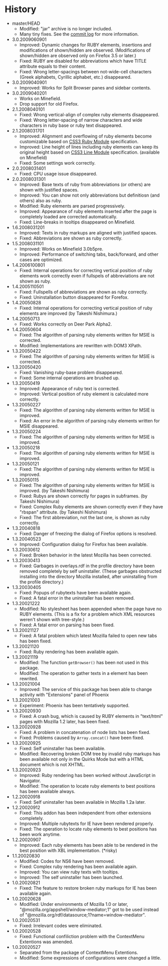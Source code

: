 # History

 - master/HEAD
   * Modified: "jar" archive is no longer included.
   * Many tiny fixes. See the [commit log](https://github.com/piroor/rubysupport/commits/master) for more information.
 - 3.0.2009060901
   * Improved: Dynamic changes for RUBY elements, insertions and modifications of shown/hidden are observed. (Modifications of shown/hidden are observed only on Firefox 3.5 or later.)
   * Fixed: RUBY are disabled for abbreviations which have TITLE attribute equals to their content.
   * Fixed: Wrong letter-spacings between not-wide-cell characters (Greek alphabets, Cyrillic alphabet, etc.) disappeared.
 - 3.0.2009040901
   * Improved: Works for Split Browser panes and sidebar contents.
 - 3.0.2009040201
   * Works on Minefield.
   * Drop support for old Firefox.
 - 2.1.2008040101
   * Fixed: Wrong vertical-align of complex ruby elements disappeared.
   * Fixed: Wrong letter-spacing of narrow characters and wide characters in ruby base or ruby text disappeared.
 - 2.1.2008031701
   * Improved: Alignment and overflowing of ruby elements become customizable based on [CSS3 Ruby Module](http://www.w3.org/TR/css3-ruby/) specification.
   * Improved: Line height of lines including ruby elements can keep its original height based on [CSS3 Line Module](http://www.w3.org/TR/css3-linebox/#line-stacking-ruby) specification. (available on Minefield)
   * Fixed: Some settings work correctly.
 - 2.0.2008031401
   * Fixed: CPU usage issue disappeared.
 - 2.0.2008031301
   * Improved: Base texts of ruby from abbreviations (or others) are shown with justified spaces.
   * Improved: You can show not only abbreviations but definitiosn (and others) also as ruby.
   * Modified: Ruby elements are parsed progressively.
   * Improved: Appearance of ruby elements inserted after the page is completely loaded are corrected automatically.
   * Fixed: Line-breaks in tooltips disappeared on Minefield.
 - 1.6.2008031201
   * Improved: Texts in ruby markups are aligned with justified spaces.
   * Fixed: Abbreviations are shown as ruby correctly.
 - 1.5.2008031101
   * Improved: Works on Minefield 3.0b5pre.
   * Improved: Performance of switching tabs, back/forward, and other cases are optimized.
 - 1.4.2006100801
   * Fixed: Internal operations for correcting vertical position of ruby elements work correctly even if fullspels of abbreviations are not shown as ruby.
 - 1.4.2005110501
   * Fixed: Fullspells of abbreviations are shown as ruby correctly.
   * Fixed: Uninstallation button disappeared for Forefox.
 - 1.4.20050828
   * Fixed: Internal operations for correcting vertical position of ruby elements are improved (by Takeshi Nishimura.)
 - 1.4.20050713
   * Fixed: Works correctly on Deer Park Alpha2.
 - 1.4.20050604
   * Fixed: The algorithm of parsing ruby elements written for MSIE is corrected.
   * Modified: Implementations are rewritten with DOM3 XPath.
 - 1.3.20050422
   * Fixed: The algorithm of parsing ruby elements written for MSIE is corrected.
 - 1.3.20050420
   * Fixed: Vanishing ruby-base problem disappeared.
   * Fixed: Some internal operations are brushed up.
 - 1.3.20050419
   * Improved: Appearance of ruby text is corrected.
   * Improved: Vertical position of ruby element is calculated more correctly.
 - 1.3.20050227
   * Fixed: The algorithm of parsing ruby elements written for MSIE is improved.
   * Fixed: An error in the algorithm of parsing ruby elements written for MSIE disappeared.
 - 1.3.20050224
   * Fixed: The algorithm of parsing ruby elements written for MSIE is improved.
 - 1.3.20050218
   * Fixed: The algorithm of parsing ruby elements written for MSIE is improved.
 - 1.3.20050121
   * Fixed: The algorithm of parsing ruby elements written for MSIE is improved.
 - 1.3.20050115
   * Fixed: The algorithm of parsing ruby elements written for MSIE is improved. (by Takeshi Nishimura)
   * Fixed: Rubys are shown correctly for pages in subframes. (by Takeshi Nishimura)
   * Fixed: Complex Ruby elements are shown correctly even if they have "rbspan" attribute. (by Takeshi Nishimura)
   * Fixed: The first abbreviation, not the last one, is shown as ruby correctly.
 - 1.3.20040818
   * Fixed: Danger of freezing the dialog of Firefox options is resolved.
 - 1.3.20040523
   * Improved: Configuration dialog for Firefox has been available.
 - 1.3.20030612
   * Fixed: Broken behavior in the latest Mozilla has been corrected.
 - 1.3.20030413
   * Fixed: Garbages in overlays.rdf in the profile directory have been removed completely by self uninstaller. (These garbages obstructed installing into the directory Mozilla installed, after uninstalling from the profile directory.)
 - 1.3.20030405
   * Fixed: Popups of rubytexts have been available again.
   * Fixed: A fatal error in the uninstaller has been removed.
 - 1.3.20021222
   * Modified:
No stylesheet has been appended when the page have no RUBY elements.
(This is a fix for a problem which XML resources weren't shown with
tree-style.)
   * Fixed: A fatal error on parsing has been fixed.
 - 1.3.20021127
   * Fixed: A fatal problem which latest Mozilla failed to open new tabs has been fixed.
 - 1.3.20021120
   * Fixed: Ruby rendering has been available again.
 - 1.3.20021119
   * Modified: The function  `getBrowser()`  has been not used in this package.
   * Modified: The operation to gather texts in a element has been rewrited.
 - 1.3.20021004
   * Improved: The service of this package has been able to change activity with "Extensions" panel of Phoenix
 - 1.3.20021003
   * Experiment: Phoenix has been tentatively supported.
 - 1.3.20020930
   * Fixed: A crash bug, which is caused by RUBY elements in "text/html" pages with Mozilla 1.2 later, has been fixed.
 - 1.3.20020928
   * Fixed: A problem in concatenation of node lists has been fixed.
   * Fixed: Problems caused by  `Array.concat()`  have been fixed.
 - 1.3.20020925
   * Fixed: Self uninstaller has been available.
   * Modified:
Recovering broken DOM tree by invalid ruby markups has been available
not only in the Quirks Mode but with a HTML document which is not XHTML.
 - 1.3.20020923
   * Improved: Ruby rendering has been worked without JavaScript in Navigator.
   * Modified: The operation to locate ruby elements to best positions has been available always.
 - 1.2.20020918
   * Fixed: Self uninstaller has been available in Mozilla 1.2a later.
 - 1.2.20020912
   * Fixed: This addon has been independent from other extensions completely.
   * Improved: Multiple rubytexts for IE have been rendered properly.
   * Fixed: The operation to locate ruby elements to best positions has been work anytime.
 - 1.2.20020907
   * Improved: Each ruby elements has been able to be rendered in the best position with XBL implementation. (*risky)
 - 1.1.20020830
   * Modified: Codes for NS6 have been removed.
   * Fixed: Complex ruby rendering has been available again.
   * Improved: You can view ruby texts with tooltips.
   * Improved: The self uninstaller has been launched.
 - 1.0.20020821
   * Fixed: The feature to restore broken ruby markups for IE has been available again.
 - 1.0.20020628
   * Modified:
Under environments of Mozilla 1.0 or later,
"@mozilla.org/appshell/window-mediator;1" got to be used instead of
"@mozilla.org/rdf/datasource;1?name=window-mediator".
 - 1.0.20020531
   * Fixed: Irrelevant codes were eliminated.
 - 1.0.20020528
   * Fixed: Functional confiliction problem with the ContextMenu Extentions was amended.
 - 1.0.20020527
   * Separated from the package of ContextMenu Extentions.
   * Modified: Some expressions of configurations were changed a little.
